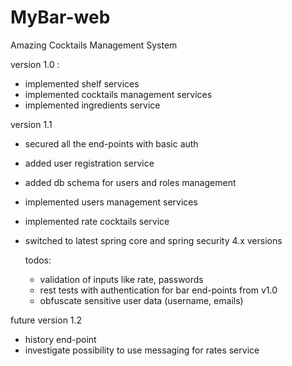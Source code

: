 MyBar-web
=========

Amazing Cocktails Management System

version 1.0 :
- implemented shelf services
- implemented cocktails management services
- implemented ingredients service

version 1.1
- secured all the end-points with basic auth
- added user registration service
- added db schema for users and roles management
- implemented users management services
- implemented rate cocktails service
- switched to latest spring core and spring security 4.x versions

  todos:
  - validation of inputs like rate, passwords
  - rest tests with authentication for bar end-points from v1.0
  - obfuscate sensitive user data (username, emails)

future version 1.2
- history end-point
- investigate possibility to use messaging for rates service
